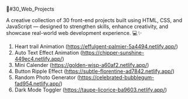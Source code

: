 🚀#30_Web_Projects

A creative collection of 30 front-end projects built using HTML, CSS, and JavaScript — designed to strengthen skills, enhance creativity, and showcase real-world web development experience. 💻✨

1) Heart trail Animation
   (https://effulgent-palmier-5a4494.netlify.app/)
2) Auto Text Effect Animation (https://chipper-sunshine-449ec4.netlify.app/)
3) Mini Calender (https://golden-wisp-a60af2.netlify.app/)
4) Button Ripple Effect (https://subtle-florentine-ad7842.netlify.app/)
5) Random Photo Generator (https://celebrated-bubblegum-fad954.netlify.app/)
6) Dark Mode Toggler (https://taupe-licorice-ba9603.netlify.app/)
